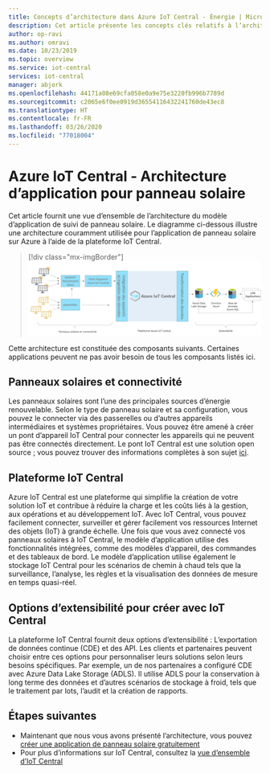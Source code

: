 ```yaml
---
title: Concepts d’architecture dans Azure IoT Central - Énergie | Microsoft Docs
description: Cet article présente les concepts clés relatifs à l’architecture d’Azure IoT Central
author: op-ravi
ms.author: omravi
ms.date: 10/23/2019
ms.topic: overview
ms.service: iot-central
services: iot-central
manager: abjork
ms.openlocfilehash: 44171a08e69cfa058e0a9e75e3220fb996b7789d
ms.sourcegitcommit: c2065e6f0ee0919d36554116432241760de43ec8
ms.translationtype: HT
ms.contentlocale: fr-FR
ms.lasthandoff: 03/26/2020
ms.locfileid: "77018004"
---
```

# <a name="azure-iot-central---solar-panel-app-architecture"></a>Azure IoT Central - Architecture d’application pour panneau solaire




Cet article fournit une vue d’ensemble de l’architecture du modèle d’application de suivi de panneau solaire. Le diagramme ci-dessous illustre une architecture couramment utilisée pour l’application de panneau solaire sur Azure à l’aide de la plateforme IoT Central.

> [!div class="mx-imgBorder"]
> ![architecture pour panneau solaire](media/concept-iot-central-solar-panel/solar-panel-app-architecture.png)

Cette architecture est constituée des composants suivants. Certaines applications peuvent ne pas avoir besoin de tous les composants listés ici.

## <a name="solar-panels-and-connectivity"></a>Panneaux solaires et connectivité 

Les panneaux solaires sont l’une des principales sources d’énergie renouvelable. Selon le type de panneau solaire et sa configuration, vous pouvez le connecter via des passerelles ou d’autres appareils intermédiaires et systèmes propriétaires. Vous pouvez être amené à créer un pont d’appareil IoT Central pour connecter les appareils qui ne peuvent pas être connectés directement. Le pont IoT Central est une solution open source ; vous pouvez trouver des informations complètes à son sujet [ici](https://docs.microsoft.com/azure/iot-central/core/howto-build-iotc-device-bridge). 



## <a name="iot-central-platform"></a>Plateforme IoT Central
Azure IoT Central est une plateforme qui simplifie la création de votre solution IoT et contribue à réduire la charge et les coûts liés à la gestion, aux opérations et au développement IoT. Avec IoT Central, vous pouvez facilement connecter, surveiller et gérer facilement vos ressources Internet des objets (IoT) à grande échelle. Une fois que vous avez connecté vos panneaux solaires à IoT Central, le modèle d’application utilise des fonctionnalités intégrées, comme des modèles d’appareil, des commandes et des tableaux de bord. Le modèle d’application utilise également le stockage IoT Central pour les scénarios de chemin à chaud tels que la surveillance, l’analyse, les règles et la visualisation des données de mesure en temps quasi-réel.


## <a name="extensibility-options-to-build-with-iot-central"></a>Options d’extensibilité pour créer avec IoT Central
La plateforme IoT Central fournit deux options d’extensibilité : L’exportation de données continue (CDE) et des API. Les clients et partenaires peuvent choisir entre ces options pour personnaliser leurs solutions selon leurs besoins spécifiques. Par exemple, un de nos partenaires a configuré CDE avec Azure Data Lake Storage (ADLS). Il utilise ADLS pour la conservation à long terme des données et d’autres scénarios de stockage à froid, tels que le traitement par lots, l’audit et la création de rapports. 

## <a name="next-steps"></a>Étapes suivantes

* Maintenant que nous vous avons présenté l’architecture, vous pouvez [créer une application de panneau solaire gratuitement](https://apps.azureiotcentral.com/build/new/solar-panel-monitoring)
* Pour plus d’informations sur IoT Central, consultez la [vue d’ensemble d’IoT Central](https://docs.microsoft.com/azure/iot-central/)